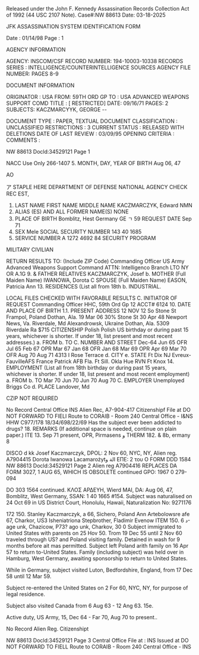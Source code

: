 Released under the John F. Kennedy
Assassination Records Collection Act of
1992 (44 USC 2107 Note). Case#:NW
88613 Date: 03-18-2025

JFK ASSASSINATION SYSTEM
IDENTIFICATION FORM

Date : 01/14/98
Page : 1

AGENCY INFORMATION

AGENCY: INSCOM/CSF
RECORD NUMBER: 194-10003-10338
RECORDS SERIES : INTELLIGENCE/COUNTERINTELLIGENCE SOURCES
AGENCY FILE NUMBER: PAGES 8-9

DOCUMENT INFORMATION

ORIGINATOR : USA
FROM: 59TH ORD GP
TO : USA ADVANCED WEAPONS SUPPORT COMD
TITLE : [ RESTRICTED]
DATE: 09/16/71
PAGES: 2
SUBJECTS: KACZMARCYYK, GEORGE --

DOCUMENT TYPE : PAPER, TEXTUAL DOCUMENT
CLASSIFICATION : UNCLASSIFIED
RESTRICTIONS : 3
CURRENT STATUS : RELEASED WITH DELETIONS
DATE OF LAST REVIEW : 03/09/95
OPENING CRITERIA :
COMMENTS :

NW 88613 Docld:34529121 Page 1

NACC Use Only
266-1407
5. MONTH, DAY, YEAR OF BIRTH
Aug 06, 47

AO

ア STAPLE HERE
DEPARTMENT OF DEFENSE
NATIONAL AGENCY CHECK REC EST,
1. LAST NAME FIRST NAME MIDDLE NAME
KACZMARCZYK, Edward NMN
3. ALIAS (ES) AND ALL FORMER NAME(S)
NONE
6. PLACE OF BIRTH
Bomblitz, Hest Germany
GE
ㄱ
59
REQUEST DATE
Sep 71
2. SEX
Mele
SOCIAL SECURITY NUMBER
143 40 1685
7. SERVICE NUMBER
A 1272 4692
84 SECURITY PROGRAM

MILITARY
CIVILIAN

RETURN
RESULTS
TO:
(Include ZIP
Code)
Commanding Officer
US Army Advanced Weapons Support Command
ATTN: Intelligenco Branch
LTO NY OR
A.1G
9.
& FATHER
RELATIVES
KACZMARCZYK, Josef
b. MOTHER (Full Maiden Name)
IWANOWA, Dorota
C SPOUSE (Full Maiden Name)
EASON, Patricia Ann
13. RESIDENCES (List all from 18th
b.
INDUSTRIAL.

LOCAL FILES CHECKED
WITH FAVORABLE RESULTS
C. INITIATOR OF REQUEST
Commanding Officer
HHC, 59th Ord Gp
12
ACCT# 6124
10.
DATE AND PLACE OF BIRTH
1.1.
PRESENT ADDRESS
12 NOV 12
So Stone St
Frampol, Poland
Dothan, Ala.
19 Mar 06
30% Stone St
30 Apr 48
Newport News, Va.
Riverdale, Md
Alexandrowsk, Ukraine
Dothan, Ala.
5309 Riverdale Ra $715
CITIZENSHIP
Polish
Polish
US
birthday or during past 15 years, whichever is shorter. If under 18, list present and most recent addresses.)
a. FROM
b. TO
C. NUMBER AND STREET
Dec-64
Jun 65
OFR
Jul 65
Feb 67
OPR
Mar 67
Jan 68
OFR
Jan 68
Mar 69
OPR
Apr 69
Mar 70
OFR
Aug 70
Aug 71
4313 I Rose Terrace
d. CITY
e. STATE
Ft Dix
NJ
Evreux-FauvilleAFS France
Patrick AFB
Fla.
Ft Sill.
Okla
Hue
RVN
Ft Knox
14. EMPLOYMENT (List all from 18th birthday or during past 15 years, whichever is shorter. If under 18, list present and most recent employment)
a. FROM
b. TO
Mar 70
Jun 70
Jun 70
Aug 70
C. EMPLOYER
Unemployed
Briggs Co
d. PLACE
Landover, Md

CZIP NOT REQUIRED

No Record
Central Office INS
Alien Rec, A7-904-417
Citizenshipf
File at
DO NOT FORWARD TO FIELI
Route to CORAIB - Room 240
Central Office - I&NS
HHW
C977/178 18/34/698/22/69
Has the subject ever been addicted to drugs?
18. REMARKS (If additional space is needed, continue on plain paper.)
ITE 13. Sep 71 present, OPR, Pirmasens و
THERM 182. & 8b,
ermany
8

DISCO
d
kk
Josef Kaczmarczyk, DPOL: 2 Nov 60, NYC, NY, Alien reg. A7904415
Dorota Iwanowa Lacamarożytالة و ΕΠΕ: 2 του Ο
FORM
DDD 1584
NW 88613 Docld:34529121 Page 2
Alien reg A7904416
REPLACES DA FORM 3027, 1 AUG 65, WHICH IS OBSOLETE
continued
GPO: 1967 0 279-094

DO 303 1564 continued.
ΚΛΟΣ ΑΡΔΕΥΗ, Wierd MAI, DA: Aug 06, 47, Bomblitz,
West Germany, SSAN: 1 40 1665
#154. Subject was naturalised on 24 Oct 69 in US District Court, Honolulu,
Hawaii, Naturalization No: 9271176

172 150.
Stanley Kaczmarczyk, a 66, Sichero, Poland
Ann Artebolowsre afe 67, Charkor, US3
Isheniatriona
Stepbrother, Fladimir Evenow
ITEM 150.
د
6-
age unk, Chazicow, P73?
ago unk, Charkov, 30
0
Subject immigrated to United States with parents on 25 Hov 50. Trom 19 Dec 55
until 2 Nov 60 traveled through US? and Poland visiting family. Detained
in wash for 9 months before ait mas permitted. Subject left Poland arith family
on 16 Apr 57 to return to-United States. Family (including subject) was held
over in Hamburg, West Germany, awaiting sponsorship to return to United States.

While in Germany, subject visited Luton, Bedfordshire, England, from 17 Dec 58
until 12 Mar 59.

Subject re-entered the United States on 2 For 60, NYC, NY, for purpose of
legal residence.

Subject also visited Canada from 6 Aug 63 - 12 Ang 63.
15e.

Active duty, US Army, 15, Dec 64 - Far 70, Aug 70 to present..

No Record
Alien Reg.
Citizenshipt

NW 88613 Docld:34529121 Page 3
Central Office
File at
:
INS
Issued at
DO NOT FORWARD TO FIELL
Route to CORAIB - Room 240
Central Office - INS
